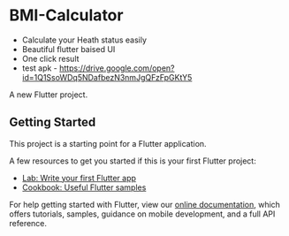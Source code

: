 # BMI-Calculator
 
- Calculate your Heath status easily 
- Beautiful flutter baised UI 
- One click result 
- test apk - https://drive.google.com/open?id=1Q1SsoWDq5NDafbezN3nmJgQFzFpGKtY5



A new Flutter project.

## Getting Started

This project is a starting point for a Flutter application.

A few resources to get you started if this is your first Flutter project:

- [Lab: Write your first Flutter app](https://flutter.dev/docs/get-started/codelab)
- [Cookbook: Useful Flutter samples](https://flutter.dev/docs/cookbook)

For help getting started with Flutter, view our
[online documentation](https://flutter.dev/docs), which offers tutorials,
samples, guidance on mobile development, and a full API reference.
